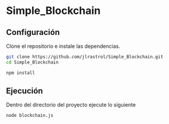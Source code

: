 # Simple_Blockchain

## Configuración

Clone el repositorio e instale las dependencias.

```bash
git clone https://github.com/jlrastrol/Simple_Blockchain.git
cd Simple_Blockchain
```

```bash
npm install
```

## Ejecución

Dentro del directorio del proyecto ejecute lo siguiente

```bash
node blockchain.js
```
